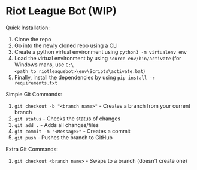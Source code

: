 # Riot League Bot (WIP)

Quick Installation:
1. Clone the repo 
2. Go into the newly cloned repo using a CLI
3. Create a python virtual environment using `python3 -m virtualenv env`
4. Load the virtual environment by using `source env/bin/activate` (for Windows mans, use `C:\<path_to_riotleaguebot>\env\Scripts\activate.bat`)
5. Finally, install the dependencies by using `pip install -r requirements.txt`


Simple Git Commands:
1. `git checkout -b "<branch name>"` - Creates a branch from your current branch
2.  `git status` - Checks the status of changes
3. `git add .` - Adds all changes/files
4. `git commit -m "<Message>"` - Creates a commit 
5. `git push` - Pushes the branch to GitHub

Extra Git Commands:
1. `git checkout <branch name>` - Swaps to a branch (doesn't create one)
